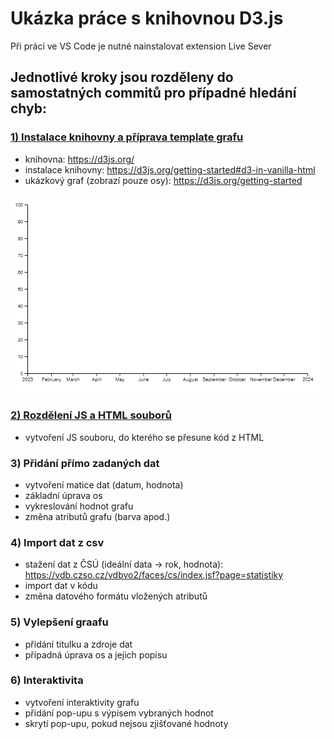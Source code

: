# Ukázka práce s knihovnou D3.js

Při práci ve VS Code je nutné nainstalovat extension Live Sever

## Jednotlivé kroky jsou rozděleny do samostatných commitů pro případné hledání chyb:
### [1) Instalace knihovny a příprava template grafu](https://github.com/frantisekmuzik/YWEK_D3/commit/206a0fbe5cc46cc20e45bfdfb604a4f7081bbd95)
- knihovna: https://d3js.org/
- instalace knihovny: https://d3js.org/getting-started#d3-in-vanilla-html
- ukázkový graf (zobrazí pouze osy): https://d3js.org/getting-started

![](/img/graf1.png)

### [2) Rozdělení JS a HTML souborů](https://github.com/frantisekmuzik/YWEK_D3/commit/ea29841e67628ce8a55b75541bc4c68c738c787e)
- vytvoření JS souboru, do kterého se přesune kód z HTML

### 3) Přidání přímo zadaných dat
- vytvoření matice dat (datum, hodnota)
- základní úprava os
- vykreslování hodnot grafu
- změna atributů grafu (barva apod.)

### 4) Import dat z csv
- stažení dat z ČSÚ (ideální data -> rok, hodnota): https://vdb.czso.cz/vdbvo2/faces/cs/index.jsf?page=statistiky
- import dat v kódu
- změna datového formátu vložených atributů

### 5) Vylepšení graafu
- přidání titulku a zdroje dat
- případná úprava os a jejich popisu

### 6) Interaktivita
- vytvoření interaktivity grafu
- přidání pop-upu s výpisem vybraných hodnot
- skrytí pop-upu, pokud nejsou zjišťované hodnoty
